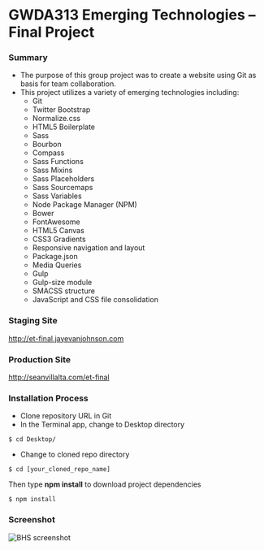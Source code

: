 # GWDA313 Emerging Technologies – Final Project

### Summary
* The purpose of this group project was to create a website using Git as basis for team collaboration. 
* This project utilizes a variety of emerging technologies including:
  * Git
  * Twitter Bootstrap
  * Normalize.css
  * HTML5 Boilerplate
  * Sass
  * Bourbon
  * Compass
  * Sass Functions
  * Sass Mixins
  * Sass Placeholders
  * Sass Sourcemaps
  * Sass Variables
  * Node Package Manager (NPM)
  * Bower
  * FontAwesome
  * HTML5 Canvas
  * CSS3 Gradients
  * Responsive navigation and layout
  * Package.json
  * Media Queries
  * Gulp
  * Gulp-size module
  * SMACSS structure
  * JavaScript and CSS file consolidation

### Staging Site
<http://et-final.jayevanjohnson.com>

### Production Site
<http://seanvillalta.com/et-final>

### Installation Process
* Clone repository URL in Git
* In the Terminal app, change to Desktop directory 
```
$ cd Desktop/
```
* Change to cloned repo directory
```
$ cd [your_cloned_repo_name]
```
Then type **npm install** to download project dependencies
```
$ npm install
```

### Screenshot
![BHS screenshot](misc/bhs-services-screenshot.jpg?raw=true "Services page of BHS site")
